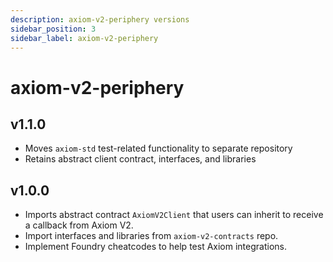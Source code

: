 ```yaml
---
description: axiom-v2-periphery versions
sidebar_position: 3
sidebar_label: axiom-v2-periphery
---
```


# axiom-v2-periphery

## v1.1.0

- Moves `axiom-std` test-related functionality to separate repository
- Retains abstract client contract, interfaces, and libraries

## v1.0.0

- Imports abstract contract `AxiomV2Client` that users can inherit to receive a callback from Axiom V2.
- Import interfaces and libraries from `axiom-v2-contracts` repo.
- Implement Foundry cheatcodes to help test Axiom integrations.
